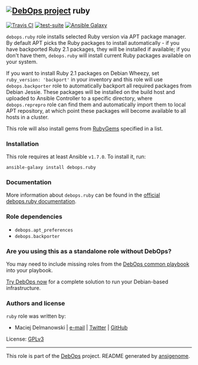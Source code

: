 ## [![DebOps project](http://debops.org/images/debops-small.png)](http://debops.org) ruby

[![Travis CI](http://img.shields.io/travis/debops/ansible-ruby.svg?style=flat)](http://travis-ci.org/debops/ansible-ruby) [![test-suite](http://img.shields.io/badge/test--suite-ansible--ruby-blue.svg?style=flat)](https://github.com/debops/test-suite/tree/master/ansible-ruby/)  [![Ansible Galaxy](http://img.shields.io/badge/galaxy-debops.ruby-660198.svg?style=flat)](https://galaxy.ansible.com/list#/roles/1595)

`debops.ruby` role installs selected Ruby version via APT package manager.
By default APT picks the Ruby packages to install automatically - if you
have backported Ruby 2.1 packages, they will be installed if available; if
you don't have them, `debops.ruby` will install current Ruby packages
available on your system.

If you want to install Ruby 2.1 packages on Debian Wheezy, set
`ruby_version: 'backport'` in your inventory and this role will use
`debops.backporter` role to automatically backport all required packages
from Debian Jessie. These packages will be installed on the build host and
uploaded to Ansible Controller to a specific directory, where
`debops.reprepro` role can find them and automatically import them to local
APT repository, at which point these packages will become available to all
hosts in a cluster.

This role will also install gems from [RubyGems](http://rubygems.org/)
specified in a list.

### Installation

This role requires at least Ansible `v1.7.0`. To install it, run:

    ansible-galaxy install debops.ruby

### Documentation

More information about `debops.ruby` can be found in the
[official debops.ruby documentation](http://docs.debops.org/en/latest/ansible/roles/debops.ruby.html).


### Role dependencies

- `debops.apt_preferences`
- `debops.backporter`

### Are you using this as a standalone role without DebOps?

You may need to include missing roles from the [DebOps common
playbook](https://github.com/debops/debops-playbooks/blob/master/playbooks/common.yml)
into your playbook.

[Try DebOps now](https://github.com/debops/debops) for a complete solution to run your Debian-based infrastructure.





### Authors and license

`ruby` role was written by:
- Maciej Delmanowski | [e-mail](mailto:drybjed@gmail.com) | [Twitter](https://twitter.com/drybjed) | [GitHub](https://github.com/drybjed)

License: [GPLv3](https://tldrlegal.com/license/gnu-general-public-license-v3-%28gpl-3%29)

***

This role is part of the [DebOps](http://debops.org/) project. README generated by [ansigenome](https://github.com/nickjj/ansigenome/).
